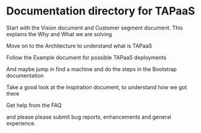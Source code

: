 # Documentation directory for TAPaaS

Start with the Vision document and Customer segment document. This explains the Why and What we are solving

Move on to the Architecture to understand what is TAPaaS

Follow the Example document for possible TAPaaS deployments

And maybe jump in find a machine and do the steps in the Bootstrap documentation

Take a good look at the Inspiration document, to understand how we got there

Get help from the FAQ

and please please submit bug reports, enhancements and general experience. 
